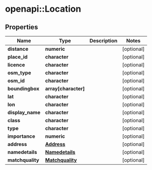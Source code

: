 # openapi::Location

## Properties
Name | Type | Description | Notes
------------ | ------------- | ------------- | -------------
**distance** | **numeric** |  | [optional] 
**place_id** | **character** |  | [optional] 
**licence** | **character** |  | [optional] 
**osm_type** | **character** |  | [optional] 
**osm_id** | **character** |  | [optional] 
**boundingbox** | **array[character]** |  | [optional] 
**lat** | **character** |  | [optional] 
**lon** | **character** |  | [optional] 
**display_name** | **character** |  | [optional] 
**class** | **character** |  | [optional] 
**type** | **character** |  | [optional] 
**importance** | **numeric** |  | [optional] 
**address** | [**Address**](address.md) |  | [optional] 
**namedetails** | [**Namedetails**](namedetails.md) |  | [optional] 
**matchquality** | [**Matchquality**](matchquality.md) |  | [optional] 


